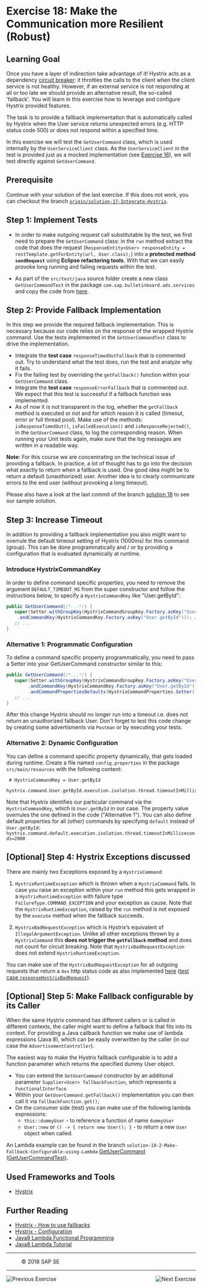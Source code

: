 Exercise 18: Make the Communication more Resilient (Robust)
===========================================================

## Learning Goal

Once you have a layer of indirection take advantage of it! Hystrix acts as a dependency [circuit breaker](http://martinfowler.com/bliki/CircuitBreaker.html): it throttles the calls to the client when the client service is not healthy. However, if an external service is not responding at all or too late we should provide an alternative result, the so-called 'fallback'. You will learn in this exercise how to leverage and configure Hystrix provided features.

The task is to provide a fallback implementation that is automatically called by Hystrix when the User service returns unexpected errors (e.g. HTTP status code 500) or does not respond within a specified time.

In this exercise we will test the `GetUserCommand` class, which is used internally by the `UserServiceClient` class.
As the `UserServiceClient` in the test is provided just as a mocked implementation (see [Exercise 16](Exercise_16_Call_UserService.md)), we will test directly against `GetUserCommand`.

## Prerequisite
Continue with your solution of the last exercise. If this does not work, you can checkout the branch [`origin/solution-17-Integrate-Hystrix`](https://github.wdf.sap.corp/cc-java/cc-bulletinboard-ads-spring-webmvc/tree/solution-17-Integrate-Hystrix).

## Step 1: Implement Tests
- In order to make outgoing request call substitutable by the test, we first need to prepare the `GetUserCommand` class: in the `run` method extract the code that does the request (`ResponseEntity<User> responseEntity = restTemplate.getForEntity(url, User.class);`) into a **protected method `sendRequest`** using **Eclipse refactoring tools**. With that we can easily provoke long running and failing requests within the test.

- As part of the `src/test/java` source folder create a new class `GetUserCommandTest` in the package `com.sap.bulletinboard.ads.services` and copy the code from [here](https://github.wdf.sap.corp/raw/cc-java/cc-bulletinboard-ads-spring-webmvc/exercise-18-Make-Communication-Resilient/src/test/java/com/sap/bulletinboard/ads/services/GetUserCommandTest.java).

## Step 2: Provide Fallback Implementation
In this step we provide the required fallback implementation. This is necessary because our code relies on the response of the wrapped Hystrix command. Use the tests implemented in the `GetUserCommandTest` class to drive the implementation.

- Integrate the **test case** `responseTimedOutFallback` that is commented out. Try to understand what the test does, run the test and analyze why it fails. 
- Fix the failing test by overriding the `getFallback()` function within your `GetUserCommand` class. 
- Integrate the **test case** `responseErrorFallback` that is commented out. We expect that this test is successful if a fallback function was implemented.
- As of now it is not transparent in the log, whether the `getFallback` method is executed or not and for which reason it is called (timeout, error or full thread pool). Make use of the methods: `isResponseTimedOut()`, `isFailedExecution()` and `isResponseRejected()`, in the `GetUserCommand` class, to log the corresponding reason. When running your Unit tests again, make sure that the log messages are written in a readable way.

**Note:** For this course we are concentrating on the technical issue of providing a fallback. In practice, a lot of thought has to go into the decision what exactly to return when a fallback is used. One good idea might be to return a default (unauthorized) user. Another idea is to clearly communicate errors to the end user (without provoking a long timeout).

Please also have a look at the last commit of the branch [solution 18](https://github.wdf.sap.corp/cc-java/cc-bulletinboard-ads-spring-webmvc/tree/solution-18-Make-Communication-Resilient) to see our sample solution.

## Step 3: Increase Timeout
In addition to providing a fallback implementation you also might want to overrule the default timeout setting of Hystrix (1000ms) for this command (group). This can be done programmatically and / or by providing a configuration that is evaluated dynamically at runtime.

### Introduce HystrixCommandKey
In order to define command specific properties, you need to remove the argument `DEFAULT_TIMEOUT_MS` from the super constructor and follow the instructions below, to specify a `HystrixCommandKey` like "User.getById":
```java
public GetUserCommand(/*...*/) {
   super(Setter.withGroupKey(HystrixCommandGroupKey.Factory.asKey("User"))
	.andCommandKey(HystrixCommandKey.Factory.asKey("User.getById"))); //<-- new
   // ...
}
```

### Alternative 1: Programmatic Configuration
To define a command specific property programmatically, you need to pass a Setter into your GetUserCommand constructor similar to this:
```java
public GetUserCommand(/*...*/) {
   super(Setter.withGroupKey(HystrixCommandGroupKey.Factory.asKey("User"))
        .andCommandKey(HystrixCommandKey.Factory.asKey("User.getById"))
        .andCommandPropertiesDefaults(HystrixCommandProperties.Setter().withExecutionTimeoutInMilliseconds(1500))); //<-- new
   // ...
}
```
After this change Hystrix should no longer run into a timeout i.e. does not return an unauthorized fallback User. Don't forget to test this code change by creating some advertisments via `Postman` or by executing your tests.

### Alternative 2: Dynamic Configuration
You can define a command specific property dynamically, that gets loaded during runtime. Create a file named `config.properties` in the package `src/main/resources` with the following content:

```
 # HystrixCommandKey = User.getById
 hystrix.command.User.getById.execution.isolation.thread.timeoutInMilliseconds=2000
```

Note that Hystrix identifies our particular command via the `HystrixCommandKey`, which is `User.getById` in our case. The property value overrules the one defined in the code ("Alternative 1").
You can also define default properties for all (other) commands by specifying `default` instead of `User.getById`: `hystrix.command.default.execution.isolation.thread.timeoutInMilliseconds=2000`

## [Optional] Step 4: Hystrix Exceptions discussed
There are mainly two Exceptions exposed by a `HystrixCommand`:

1. `HystrixRuntimeException` which is thrown when a `HystrixCommand` fails. In case you raise an exception within your `run` method this gets wrapped in a `HystrixRuntimeException` with failure type `FailureType.COMMAND_EXCEPTION` and your exception as cause. Note that the `HystrixRuntimeException`, raised by the `run` method is not exposed by the `execute` method when the fallback succeeds.

2. `HystrixBadRequestException` which is Hystrix’s equivalent of `IllegalArgumentException`. Unlike all other exceptions thrown by a `HystrixCommand` this **does not trigger the `getFallback` method** and does not count for circuit breaking. Note that `HystrixBadRequestException` does not extend `HystrixRuntimeException`.

You can make use of the `HystrixBadRequestException` for all outgoing requests that return a `4xx` http status code as also implemented [here](https://github.wdf.sap.corp/cc-java/cc-bulletinboard-ads-spring-webmvc/blob/solution-18-Make-Communication-Resilient/src/main/java/com/sap/bulletinboard/ads/services/GetUserCommand.java)  ([test case `responseHystrixBadRequest`](https://github.wdf.sap.corp/cc-java/cc-bulletinboard-ads-spring-webmvc/blob/solution-18-Make-Communication-Resilient/src/test/java/com/sap/bulletinboard/ads/services/GetUserCommandTest.java)). 

## [Optional] Step 5: Make Fallback configurable by its Caller
When the same Hystrix command has different callers or is called in different contexts, the caller might want to define a fallback that fits into its context. For providing a Java callback function we make use of lambda expressions (Java 8), which can be easily overwritten by the caller (in our case the `AdvertisementController`).

The easiest way to make the Hystrix fallback configurable is to add a function parameter which returns the specified dummy User object.
- You can extend the `GetUserCommand` constructor by an additional parameter `Supplier<User> fallbackFunction`, which represents a `FunctionalInterface`.
- Within your `GetUserCommand.getFallback()` implementation you can then call it via `fallbackFunction.get()`;
- On the consumer side (test)  you can make use of the following lambda expressions:
  - `this::dummyUser` - to reference a function of name `dummyUser`
  - `User::new` or `() -> { return new User(); }` - to return a new `User` object when called.

An Lambda example can be found in the branch `solution-18-2-Make-Fallback-Configurable-using-Lambda` [GetUserCommand](https://github.wdf.sap.corp/cc-java/cc-bulletinboard-ads-spring-webmvc/blob/solution-18-2-Make-Fallback-Configurable-using-Lambda/src/main/java/com/sap/bulletinboard/ads/services/GetUserCommand.java)  ([GetUserCommandTest](https://github.wdf.sap.corp/cc-java/cc-bulletinboard-ads-spring-webmvc/blob/solution-18-2-Make-Fallback-Configurable-using-Lambda/src/test/java/com/sap/bulletinboard/ads/services/GetUserCommandTest.java)). 

  
## Used Frameworks and Tools
- [Hystrix](https://github.com/Netflix/Hystrix)

## Further Reading
- [Hystrix - How to use fallbacks](https://github.com/Netflix/Hystrix/wiki/How-To-Use#Fallback)
- [Hystrix - Configuration](https://github.com/Netflix/Hystrix/wiki/Configuration)
- [Java8 Lambda Functional Programming](http://www.studytrails.com/java/java8/Java8_Lambdas_FunctionalProgramming.jsp) 
- [Java8 Lambda Tutorial](http://tutorials.jenkov.com/java/lambda-expressions.html)

***
<dl>
  <dd>
  <div class="footer">&copy; 2018 SAP SE</div>
  </dd>
</dl>
<hr>
<a href="Exercise_17_Introduce_Hystrix.md">
  <img align="left" alt="Previous Exercise">
</a>
<a href="Exercise_19_Transfer_CorrelationID.md">
  <img align="right" alt="Next Exercise">
</a>
